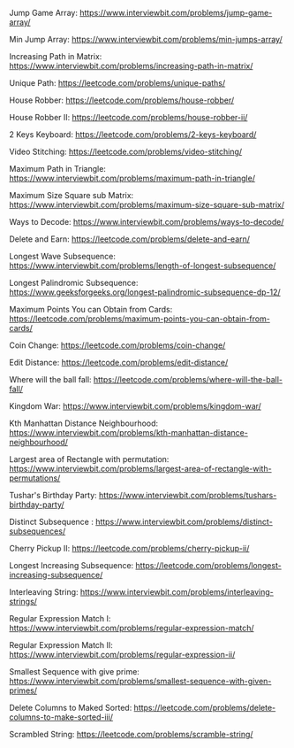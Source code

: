 Jump Game Array: https://www.interviewbit.com/problems/jump-game-array/

Min Jump Array: https://www.interviewbit.com/problems/min-jumps-array/

Increasing Path in Matrix: https://www.interviewbit.com/problems/increasing-path-in-matrix/

Unique Path: https://leetcode.com/problems/unique-paths/

House Robber: https://leetcode.com/problems/house-robber/

House Robber II: https://leetcode.com/problems/house-robber-ii/

2 Keys Keyboard: https://leetcode.com/problems/2-keys-keyboard/

Video Stitching: https://leetcode.com/problems/video-stitching/

Maximum Path in Triangle: https://www.interviewbit.com/problems/maximum-path-in-triangle/

Maximum Size Square sub Matrix: https://www.interviewbit.com/problems/maximum-size-square-sub-matrix/

Ways to Decode: https://www.interviewbit.com/problems/ways-to-decode/

Delete and Earn: https://leetcode.com/problems/delete-and-earn/

Longest Wave Subsequence: https://www.interviewbit.com/problems/length-of-longest-subsequence/

Longest Palindromic Subsequence: https://www.geeksforgeeks.org/longest-palindromic-subsequence-dp-12/

Maximum Points You can Obtain from Cards: https://leetcode.com/problems/maximum-points-you-can-obtain-from-cards/

Coin Change: https://leetcode.com/problems/coin-change/

Edit Distance: https://leetcode.com/problems/edit-distance/

Where will the ball fall: https://leetcode.com/problems/where-will-the-ball-fall/

Kingdom War: https://www.interviewbit.com/problems/kingdom-war/

Kth Manhattan Distance Neighbourhood: https://www.interviewbit.com/problems/kth-manhattan-distance-neighbourhood/

Largest area of Rectangle with permutation: https://www.interviewbit.com/problems/largest-area-of-rectangle-with-permutations/ 

Tushar's Birthday Party: https://www.interviewbit.com/problems/tushars-birthday-party/

Distinct Subsequence : https://www.interviewbit.com/problems/distinct-subsequences/

Cherry Pickup II: https://leetcode.com/problems/cherry-pickup-ii/

Longest Increasing Subsequence: https://leetcode.com/problems/longest-increasing-subsequence/

Interleaving String: https://www.interviewbit.com/problems/interleaving-strings/

Regular Expression Match I: https://www.interviewbit.com/problems/regular-expression-match/

Regular Expression Match II: https://www.interviewbit.com/problems/regular-expression-ii/

Smallest Sequence with give prime: https://www.interviewbit.com/problems/smallest-sequence-with-given-primes/

Delete Columns to Maked Sorted: https://leetcode.com/problems/delete-columns-to-make-sorted-iii/

Scrambled String: https://leetcode.com/problems/scramble-string/
